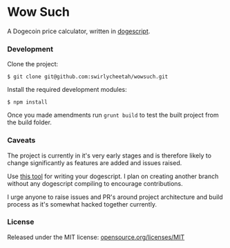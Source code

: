 # Wow Such

A Dogecoin price calculator, written in [dogescript][1].

### Development

Clone the project:

`$ git clone git@github.com:swirlycheetah/wowsuch.git`

Install the required development modules:

`$ npm install`

Once you made amendments run `grunt build` to test the built project from the build folder.

### Caveats

The project is currently in it's very early stages and is therefore likely to change significantly as features are added and issues raised.

Use [this tool][2] for writing your dogescript. I plan on creating another branch without any dogescript compiling to encourage contributions.

I urge anyone to raise issues and PR's around project architecture and build process as it's somewhat hacked together currently.

### License

Released under the MIT license: [opensource.org/licenses/MIT][3]

  [1]: https://github.com/remixz/dogescript
  [2]: http://zachbruggeman.me/dogescript/
  [3]: http://opensource.org/licenses/MIT